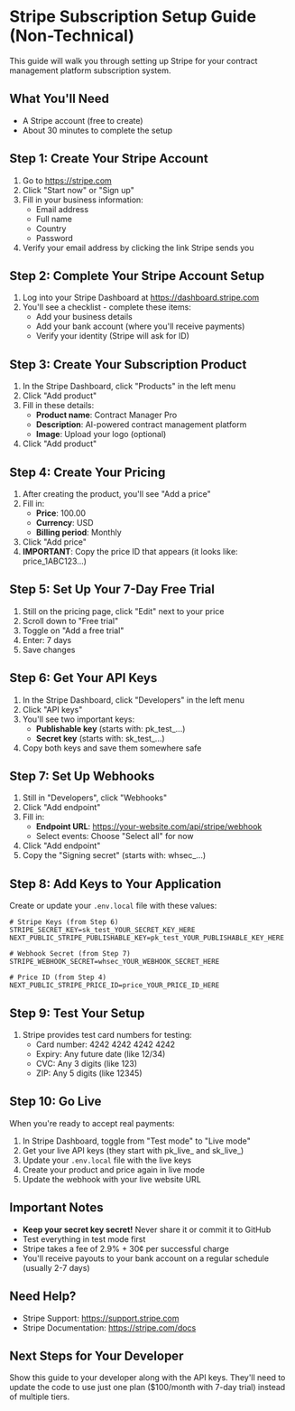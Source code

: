 # Stripe Subscription Setup Guide (Non-Technical)

This guide will walk you through setting up Stripe for your contract management platform subscription system.

## What You'll Need
- A Stripe account (free to create)
- About 30 minutes to complete the setup

## Step 1: Create Your Stripe Account

1. Go to https://stripe.com
2. Click "Start now" or "Sign up"
3. Fill in your business information:
   - Email address
   - Full name
   - Country
   - Password
4. Verify your email address by clicking the link Stripe sends you

## Step 2: Complete Your Stripe Account Setup

1. Log into your Stripe Dashboard at https://dashboard.stripe.com
2. You'll see a checklist - complete these items:
   - Add your business details
   - Add your bank account (where you'll receive payments)
   - Verify your identity (Stripe will ask for ID)

## Step 3: Create Your Subscription Product

1. In the Stripe Dashboard, click "Products" in the left menu
2. Click "Add product"
3. Fill in these details:
   - **Product name**: Contract Manager Pro
   - **Description**: AI-powered contract management platform
   - **Image**: Upload your logo (optional)
4. Click "Add product"

## Step 4: Create Your Pricing

1. After creating the product, you'll see "Add a price"
2. Fill in:
   - **Price**: 100.00
   - **Currency**: USD
   - **Billing period**: Monthly
3. Click "Add price"
4. **IMPORTANT**: Copy the price ID that appears (it looks like: price_1ABC123...)

## Step 5: Set Up Your 7-Day Free Trial

1. Still on the pricing page, click "Edit" next to your price
2. Scroll down to "Free trial"
3. Toggle on "Add a free trial"
4. Enter: 7 days
5. Save changes

## Step 6: Get Your API Keys

1. In the Stripe Dashboard, click "Developers" in the left menu
2. Click "API keys"
3. You'll see two important keys:
   - **Publishable key** (starts with: pk_test_...)
   - **Secret key** (starts with: sk_test_...)
4. Copy both keys and save them somewhere safe

## Step 7: Set Up Webhooks

1. Still in "Developers", click "Webhooks"
2. Click "Add endpoint"
3. Fill in:
   - **Endpoint URL**: https://your-website.com/api/stripe/webhook
   - Select events: Choose "Select all" for now
4. Click "Add endpoint"
5. Copy the "Signing secret" (starts with: whsec_...)

## Step 8: Add Keys to Your Application

Create or update your `.env.local` file with these values:

```
# Stripe Keys (from Step 6)
STRIPE_SECRET_KEY=sk_test_YOUR_SECRET_KEY_HERE
NEXT_PUBLIC_STRIPE_PUBLISHABLE_KEY=pk_test_YOUR_PUBLISHABLE_KEY_HERE

# Webhook Secret (from Step 7)
STRIPE_WEBHOOK_SECRET=whsec_YOUR_WEBHOOK_SECRET_HERE

# Price ID (from Step 4)
NEXT_PUBLIC_STRIPE_PRICE_ID=price_YOUR_PRICE_ID_HERE
```

## Step 9: Test Your Setup

1. Stripe provides test card numbers for testing:
   - Card number: 4242 4242 4242 4242
   - Expiry: Any future date (like 12/34)
   - CVC: Any 3 digits (like 123)
   - ZIP: Any 5 digits (like 12345)

## Step 10: Go Live

When you're ready to accept real payments:

1. In Stripe Dashboard, toggle from "Test mode" to "Live mode"
2. Get your live API keys (they start with pk_live_ and sk_live_)
3. Update your `.env.local` file with the live keys
4. Create your product and price again in live mode
5. Update the webhook with your live website URL

## Important Notes

- **Keep your secret key secret!** Never share it or commit it to GitHub
- Test everything in test mode first
- Stripe takes a fee of 2.9% + 30¢ per successful charge
- You'll receive payouts to your bank account on a regular schedule (usually 2-7 days)

## Need Help?

- Stripe Support: https://support.stripe.com
- Stripe Documentation: https://stripe.com/docs

## Next Steps for Your Developer

Show this guide to your developer along with the API keys. They'll need to update the code to use just one plan ($100/month with 7-day trial) instead of multiple tiers.